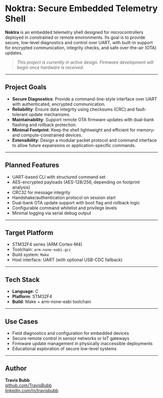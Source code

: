 # Noktra: Secure Embedded Telemetry Shell

**Noktra** is an embedded telemetry shell designed for microcontrollers deployed in constrained or remote environments. Its goal is to provide secure, low-level diagnostics and control over UART, with built-in support for encrypted communication, integrity checks, and safe over-the-air (OTA) updates.

> _This project is currently in active design. Firmware development will begin once hardware is received._

---

## Project Goals

- **Secure Diagnostics**: Provide a command-line-style interface over UART with authenticated, encrypted communication.
- **Reliability**: Ensure data integrity using checksums (CRC) and fault-tolerant update mechanisms.
- **Maintainability**: Support remote OTA firmware updates with dual-bank flashing and rollback protection.
- **Minimal Footprint**: Keep the shell lightweight and efficient for memory- and compute-constrained devices.
- **Extensibility**: Design a modular packet protocol and command interface to allow future expansions or application-specific commands.

---

## Planned Features

- UART-based CLI with structured command set
- AES-encrypted payloads (AES-128/256, depending on footprint analysis)
- CRC32 for message integrity
- Handshake/authentication protocol on session start
- Dual-bank OTA update support with boot flag and rollback logic
- Configurable command whitelist and privilege levels
- Minimal logging via serial debug output

---

## Target Platform

- STM32F4 series (ARM Cortex-M4)
- Toolchain: `arm-none-eabi-gcc`
- Build system: `Make`
- Host interface: UART (with optional USB-CDC fallback)

---

## Tech Stack

- **Language**: C
- **Platform**: STM32F4
- **Build**: Make + arm-none-eabi toolchain

---

## Use Cases

- Field diagnostics and configuration for embedded devices
- Secure remote control in sensor networks or IoT gateways
- Firmware update management in physically inaccessible deployments
- Educational exploration of secure low-level systems

---

## Author

**Travis Bubb**  
[github.com/TravisBubb](https://github.com/TravisBubb)  
[linkedin.com/in/travisbubb](https://linkedin.com/in/travisbubb)
